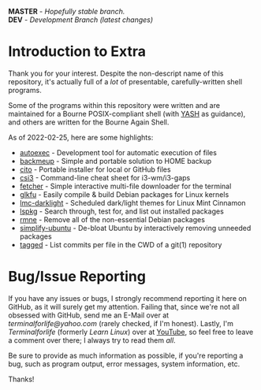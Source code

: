 **MASTER** - _Hopefully stable branch._\
**DEV** - _Development Branch (latest changes)_

# Introduction to Extra

Thank you for your interest. Despite the non-descript name of this repository, it's actually full of a _lot_ of presentable, carefully-written shell programs.

Some of the programs within this repository were written and are maintained for a Bourne POSIX-compliant shell (with [YASH](https://yash.osdn.jp/) as guidance), and others are written for the Bourne Again Shell.

As of 2022-02-25, here are some highlights:

  * [autoexec](source/autoexec) - Development tool for automatic execution of files
  * [backmeup](source/backmeup) - Simple and portable solution to HOME backup
  * [cito](source/cito) - Portable installer for local or GitHub files
  * [csi3](source/csi3) - Command-line cheat sheet for i3-wm/i3-gaps
  * [fetcher](source/fetcher) - Simple interactive multi-file downloader for the terminal
  * [glkfu](source/glkfu) - Easily compile & build Debian packages for Linux kernels
  * [lmc-darklight](source/lmc-darklight) - Scheduled dark/light themes for Linux Mint Cinnamon
  * [lspkg](source/lspkg) - Search through, test for, and list out installed packages
  * [rmne](source/rmne) - Remove all of the non-essential Debian packages
  * [simplify-ubuntu](source/simplify-ubuntu) - De-bloat Ubuntu by interactively removing unneeded packages
  * [tagged](source/tagged) - List commits per file in the CWD of a git(1) repository

# Bug/Issue Reporting

If you have any issues or bugs, I strongly recommend reporting it here on GitHub, as it will surely get my attention. Failing that, since we're not all obsessed with GitHub, send me an E-Mail over at _terminalforlife@yahoo.com_ (rarely checked, if I'm honest). Lastly, I'm _Terminalforlife_ (formerly _Learn Linux_) over at [YouTube](https://www.youtube.com/c/Terminalforlife), so feel free to leave a comment over there; I always try to read them _all_.

Be sure to provide as much information as possible, if you're reporting a bug, such as program output, error messages, system information, etc.

Thanks!
